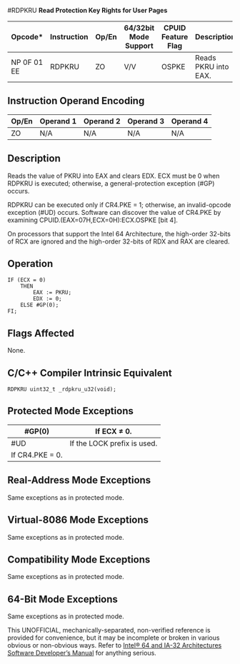 #RDPKRU
**Read Protection Key Rights for User Pages**

| Opcode\*    | Instruction | Op/En | 64/32bit Mode Support | CPUID Feature Flag | Description          |
| ----------- | ----------- | ----- | --------------------- | ------------------ | -------------------- |
| NP 0F 01 EE | RDPKRU      | ZO    | V/V                   | OSPKE              | Reads PKRU into EAX. |

## Instruction Operand Encoding

| Op/En | Operand 1 | Operand 2 | Operand 3 | Operand 4 |
| ----- | --------- | --------- | --------- | --------- |
| ZO    | N/A       | N/A       | N/A       | N/A       |

## Description

Reads the value of PKRU into EAX and clears EDX. ECX must be 0 when RDPKRU is executed; otherwise, a general-protection exception (#​​​​GP) occurs.

RDPKRU can be executed only if CR4.PKE = 1; otherwise, an invalid-opcode exception (#​​​UD) occurs. Software can discover the value of CR4.PKE by examining CPUID.(EAX=07H,ECX=0H):ECX.OSPKE [bit 4].

On processors that support the Intel 64 Architecture, the high-order 32-bits of RCX are ignored and the high-order 32-bits of RDX and RAX are cleared.

## Operation

```
IF (ECX = 0)
    THEN
        EAX := PKRU;
        EDX := 0;
    ELSE #​​​​GP(0);
FI;

```

## Flags Affected

None.

## C/C++ Compiler Intrinsic Equivalent

```
RDPKRU uint32_t _rdpkru_u32(void);

```

## Protected Mode Exceptions

| \#​​​​GP(0)     | If ECX ≠ 0.                 |
| --------------- | --------------------------- |
| #​​​UD          | If the LOCK prefix is used. |
| If CR4.PKE = 0. |

## Real-Address Mode Exceptions

Same exceptions as in protected mode.

## Virtual-8086 Mode Exceptions

Same exceptions as in protected mode.

## Compatibility Mode Exceptions

Same exceptions as in protected mode.

## 64-Bit Mode Exceptions

Same exceptions as in protected mode.

This UNOFFICIAL, mechanically-separated, non-verified reference is provided for convenience, but it may be
incomplete or broken in various obvious or non-obvious
ways. Refer to [Intel® 64 and IA-32 Architectures Software Developer’s Manual](https://software.intel.com/en-us/download/intel-64-and-ia-32-architectures-sdm-combined-volumes-1-2a-2b-2c-2d-3a-3b-3c-3d-and-4) for anything serious.
